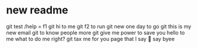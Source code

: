 # new readme
git test /help = f1
git hi to me
git f2 to run
git new one day to go
git this is my new email
git to know people more
git give me power to save you 
hello to me what to do me right? 
git tax me for you page that I say 👋 
say byee
